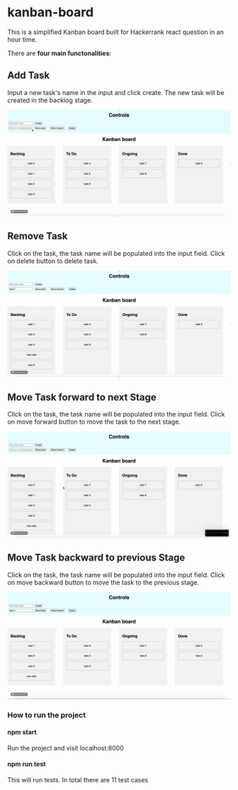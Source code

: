 # kanban-board

This is a simplified Kanban board built for Hackerrank react question in an hour time.

There are **four main functonalities**:

## Add Task

Input a new task's name in the input and click create. The new task will be created in the backlog stage.

![Alt Text](https://github.com/dingxuan92/kanban-board/blob/master/demo/new_task.gif)

## Remove Task

Click on the task, the task name will be populated into the input field. Click on delete button to delete task.

![Alt Text](https://github.com/dingxuan92/kanban-board/blob/master/demo/delete_task.gif)

## Move Task forward to next Stage

Click on the task, the task name will be populated into the input field. Click on move forward button to move the task to the next stage. 

![Alt Text](https://github.com/dingxuan92/kanban-board/blob/master/demo/moveforward.gif)

## Move Task backward to previous Stage

Click on the task, the task name will be populated into the input field. Click on move backward button to move the task to the previous stage.

![Alt Text](https://github.com/dingxuan92/kanban-board/blob/master/demo/movebackward.gif)

### How to run the project

#### npm start
Run the project and visit localhost:8000

#### npm run test
This will run tests. In total there are 11 test cases
